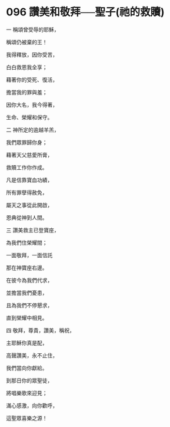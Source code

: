 # 096 讚美和敬拜──聖子(祂的救贖)

一 稱頌曾受辱的耶穌，

稱頌仍被棄的王！

我得釋放，因你受苦，

白白救恩我全享；

藉著你的受死、復活，

擔當我的罪與羞；

因你大名，我今得著，

生命、榮耀和保守。

二 神所定的逾越羊羔，

我們眾罪歸你身；

藉著天父慈愛所膏，

救贖工作你作成。

凡是信靠寶血功績，

所有罪孽得赦免，

屬天之事從此開啟，

恩典從神到人間。

三 讚美救主已登寶座，

為我們住榮耀間；

一面敬拜，一面信託

那在神寶座右邊。

在彼今為我們代求，

並擔當我們憂患，

且為我們不停懇求，

直到榮耀中相見。

四 敬拜，尊貴，讚美，稱祝，

主耶穌你真是配，

高聲讚美，永不止住，

我們當向你獻給。

到那日你的眾聖徒，

將唱樂歌來迎見；

滿心感激，向你歡呼，

這聖眾喜樂之源！

